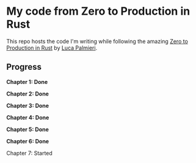 # My code from Zero to Production in Rust

This repo hosts the code I'm writing while following the amazing [Zero to Production in Rust](https://t.co/ZA58NA1wAf) by [Luca Palmieri](https://twitter.com/algo_luca).

## Progress

**Chapter 1: Done**

**Chapter 2: Done**

**Chapter 3: Done**

**Chapter 4: Done**

**Chapter 5: Done**

**Chapter 6: Done**

Chapter 7: Started
